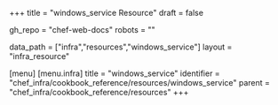 +++
title = "windows_service Resource"
draft = false

gh_repo = "chef-web-docs"
robots = ""

data_path = ["infra","resources","windows_service"]
layout = "infra_resource"


[menu]
  [menu.infra]
    title = "windows_service"
    identifier = "chef_infra/cookbook_reference/resources/windows_service"
    parent = "chef_infra/cookbook_reference/resources"
+++

<!-- The contents of this page are automatically generated from the windows_service.yaml file in the data directory. -->
<!-- To suggest a change, edit the https://github.com/chef/chef/blob/master/lib/chef/resource/windows_service.rb file
      and submit a pull request to the https://github.com/chef/chef repository. -->
